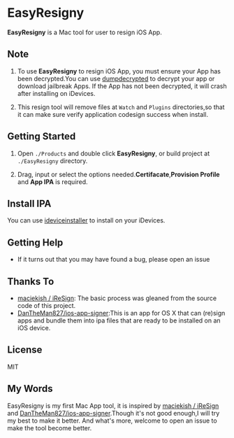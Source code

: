 # EasyResigny
**EasyResigny** is a Mac tool for user to resign iOS App.

## Note
1. To use **EasyResigny** to resign iOS App, you must ensure your App has been decrypted.You can use [dumpdecrypted](https://github.com/stefanesser/dumpdecrypted) to decrypt your app or download jailbreak Apps. If the App has not been decrypted, it will crash after installing on iDevices.

2. This resign tool will remove files at ```Watch``` and ```Plugins``` directories,so that it can make sure verify application codesign success when install.

## Getting Started
1. Open ```./Products``` and double click **EasyResigny**, or build project at ```./EasyResigny``` directory.

2. Drag, input or select the options needed.__Certifacate__,__Provision Profile__ and __App IPA__ is required.

## Install IPA
You can use [ideviceinstaller](https://github.com/libimobiledevice/ideviceinstaller) to install on your iDevices.

## Getting Help
- If it turns out that you may have found a bug, please open an issue

## Thanks To
- [maciekish / iReSign](https://github.com/maciekish/iReSign): The basic process was gleaned from the source code of this project.
- [DanTheMan827/ios-app-signer](https://github.com/DanTheMan827/ios-app-signer):This is an app for OS X that can (re)sign apps and bundle them into ipa files that are ready to be installed on an iOS device.

## License
MIT

## My Words
EasyResigny is my first Mac App tool, it is inspired by [maciekish / iReSign](https://github.com/maciekish/iReSign) and [DanTheMan827/ios-app-signer](https://github.com/DanTheMan827/ios-app-signer).Though it's not good enough,I will try my best to make it better. And what's more, welcome to open an issue to make the tool become better.